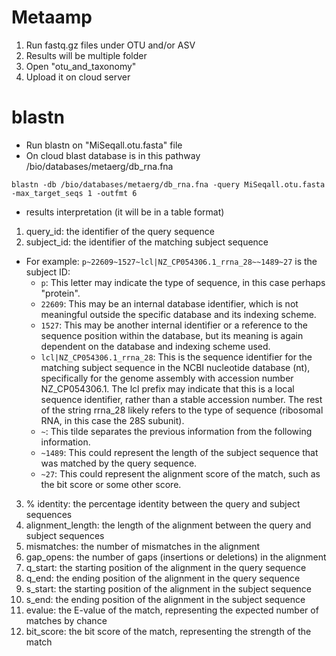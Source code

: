 # Metaamp
1. Run fastq.gz files under OTU and/or ASV
2. Results will be multiple folder
3. Open "otu_and_taxonomy"
4. Upload it on cloud server

# blastn 
- Run blastn on "MiSeqall.otu.fasta" file
- On cloud blast database is in this pathway /bio/databases/metaerg/db_rna.fna
```
blastn -db /bio/databases/metaerg/db_rna.fna -query MiSeqall.otu.fasta -max_target_seqs 1 -outfmt 6 
```
- results interpretation (it will be in a table format)
1. query_id: the identifier of the query sequence
2. subject_id: the identifier of the matching subject sequence
- For example: `p~22609~1527~lcl|NZ_CP054306.1_rrna_28~~1489~27` is the subject ID:
    * `p`: This letter may indicate the type of sequence, in this case perhaps "protein".
    *	`22609`: This may be an internal database identifier, which is not meaningful outside the specific database and its indexing scheme.
    *	`1527`: This may be another internal identifier or a reference to the sequence position within the database, but its meaning is again dependent on the database and indexing scheme used.
    *	`lcl|NZ_CP054306.1_rrna_28`: This is the sequence identifier for the matching subject sequence in the NCBI nucleotide database (nt), specifically for the genome assembly with accession number NZ_CP054306.1. The lcl prefix may indicate that this is a local sequence identifier, rather than a stable accession number. The rest of the string rrna_28 likely refers to the type of sequence (ribosomal RNA, in this case the 28S subunit).
    *	`~`: This tilde separates the previous information from the following information.
    *	`~1489`: This could represent the length of the subject sequence that was matched by the query sequence.
    *	`~27`: This could represent the alignment score of the match, such as the bit score or some other score.
3. % identity: the percentage identity between the query and subject sequences 
4. alignment_length: the length of the alignment between the query and subject sequences
5. mismatches: the number of mismatches in the alignment
6. gap_opens: the number of gaps (insertions or deletions) in the alignment
7. q_start: the starting position of the alignment in the query sequence
8. q_end: the ending position of the alignment in the query sequence
9. s_start: the starting position of the alignment in the subject sequence
10. s_end: the ending position of the alignment in the subject sequence
11. evalue: the E-value of the match, representing the expected number of matches by chance
12. bit_score: the bit score of the match, representing the strength of the match
